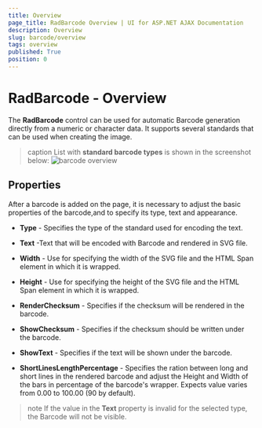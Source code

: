```yaml
---
title: Overview
page_title: RadBarcode Overview | UI for ASP.NET AJAX Documentation
description: Overview
slug: barcode/overview
tags: overview
published: True
position: 0
---
```


# RadBarcode - Overview



The **RadBarcode** control can be used for automatic Barcode generation directly from a numeric or character data. It supports several standards that can be used when creating the image.

>caption List with **standard barcode types** is shown in the screenshot below:
![barcode overview](images/barcode_overview.png)

## Properties

After a barcode is added on the page, it is necessary to adjust the basic properties of the barcode,and to specify its type, text and appearance.

* **Type** - Specifies the type of the standard used for encoding the text.

* **Text** -Text that will be encoded with Barcode and rendered in SVG file.

* **Width** - Use for specifying the width of the SVG file and the HTML Span element in which it is wrapped.

* **Height** - Use for specifying the height of the SVG file and the HTML Span element in which it is wrapped.

* **RenderChecksum** - Specifies if the checksum will be rendered in the barcode.

* **ShowChecksum** - Specifies if the checksum should be written under the barcode.

* **ShowText** - Specifies if the text will be shown under the barcode.

* **ShortLinesLengthPercentage** - Specifies the ration between long and short lines in the rendered barcode and adjust the Height and Width of the bars in percentage of the barcode's wrapper. Expects value varies from 0.00 to 100.00 (90 by default).

>note If the value in the **Text** property is invalid for the selected type, the Barcode will not be visible.
>

